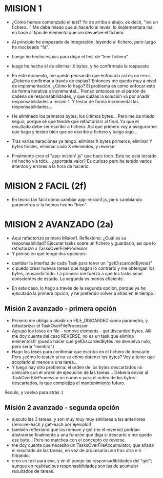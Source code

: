 # MISION 1

- ¿Cómo hemos comenzado el test? Yo de arriba a abajo, es decir, "leo un fichero..." Me daba miedo que al hacerlo al revés, lo implementara mal en base al tipo de elemento que me devuelve el fichero
- Al principio he empezado de integración, leyendo el fichero, pero luego he mockeado "fs".
- Luego he hecho espías para dejar el test de "leer fichero"
- luego he hecho el de eliminar X bytes, y he confirmado la respuesta
- En este momento, me quedo pensando que enfocarlo así es un error. ¿Debería confirmar a través de espías? Entonces me quedo muy a nivel de implementación. ¿Cómo lo hago?
El problema es cómo enfocar esto de forma iterativa e incremental...
Pienso entonces en el patrón de cadena de responsabilidades, y que quizás la solución va por añadir responsabilidades
a misión 1. Y testar de forma incremental las responsabilidades...
- He eliminado los primeros bytes, los últimos bytes... Pero me da miedo seguir, porque sé que tendré que refactorizar al final. Ya que el resultado debe ser escribir a fichero. Así que primero voy a asegurarme que hago y testeo bien que se escribe a fichero y luego sigo...

- Tras varias iteraciones ya tengo: eliminar X bytes primeros, eliminar Y bytes finales, eliminar cada X elementos, y reverse.

- Finalmente creo el "app-mision1.js" que hace todo. Este no está testado (ni hecho vía tdd)... ¿aportaría valor? Es curioso pero he tenido varios intentos y errores a la hora de hacerlo. 

# MISION 2 FACIL (2f)

- En teoría tan fácil como cambiar app-mision1.js, pero cambiando parámetros si lo hemos hecho "bien".

# MISION 2 AVANZADO (2a)

- Aquí refactorizo primero Mision1. Reflexiono: ¿Cuál es su responsabilidad? Ejecutar tasks sobre un fichero y guardarlo, así que lo refactorizo a TasksOverFileProcessor
- Y pienso en que tengo dos opciones: 
 + cambiar la interfaz de cada Task para tener un "getDiscardedBytes()"
 + o puedo crear nuevas tareas que hagan lo contrario y me obtengan los bytes, reusando todo. 
 La primera me fuerza a que los tasks sean conscientes de estado. La segunda es menos eficiente.
- En este caso, lo hago a través de la segunda opción, porque ya he ejecutado la primera opción, y he preferido volver a atrás en el tiempo:;

## Misión 2 avanzado - primera opción

- Primero me obliga a añadir un FILE_DISCARDED como parámetro, y refactorizar el TaskOverFileProcessor
- Agrupo los teses en file - remove elements - get discarded bytes. Allí me doy cuenta del caso REVERSE, no es un task que elimina elementos!!! (puedo hacer que getDiscardedBytes me devuelva nulo, pero sería "mentira")
- Hago los teses para confirmar que escribo en el fichero de descarte. Pero ¿cómo lo testeo si no sé cómo obtener los bytes? Voy a tener que acoplarlo al menos a una tarea... 
- Y luego hay otro problema: el orden de los bytes descartados no coincide con el orden de ejecución de las tareas... Debería enviar al TaskOverFileProcessor un número para el orden de los bytes descartados, lo que complejiza el mantenimiento futuro.

Reculo, y vuelvo para atrás :)

## Misión 2 avanzado - segunda opción

- ejecuto las 3 tareas: y son muy muy muy similares a las anteriores (remove-each y get-each por ejemplo!)
- también reflexiono que las remove y get (no el reverse) podrían abstraerse finalmente a una función que diga si descarto o me quedo ese byte... Pero no matchea con el concepto de reverse.
- me doy cuenta que necesito un TasksOverFileAccumulator, que añada el resultado de las tareas, en vez de procesarla una tras otra e ir filtrando.
- creo un test para eso, y en él pongo las responsadiblidades del "get"; aunque en realidad sus responsabilidades son las de acumular resultados de tareas.



